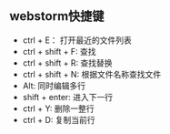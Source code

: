 ## webstorm快捷键
- ctrl + E： 打开最近的文件列表
- ctrl + shift + F: 查找
- ctrl + shift + R: 查找替换
- ctrl + shift + N: 根据文件名称查找文件
- Alt: 同时编辑多行
- shift + enter: 进入下一行
- ctrl + Y: 删除一整行
- ctrl + D: 复制当前行
